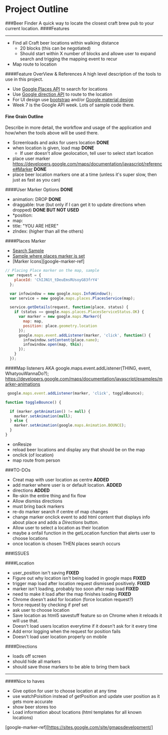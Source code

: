 Project Outline
===============
###Beer Finder
A quick way to locate the closest craft brew pub to your current location.
####Features
___ 
- Find all Craft beer locations within walking distance
  - 20 blocks (this can be negotiated)
  - Should start within X number of blocks and allowe user to expand search and
  trigging the mapping event to recur
- Map route to location

####Feature OverView & References
A high level description of the tools to use in this project.
- Use [Google Places API][1] to search for locations
- Use [Google direction API][2] to route to the location
- For UI design use [bootstrap][3] and/or [Google material design][4] 
- Week 7 is the Google API week.  Lots of sample code there.

#### Fine Grain Outline
Describe in more detail, the workflow and usage of the application and how/when
the tools above will be used there.
- Screenloads and asks for users location                                   **DONE**
- when location is given, load map                                          **DONE**
  - If user doesn't allow geolocation, tell user to select start location
- place user marker https://developers.google.com/maps/documentation/javascript/reference#Marker    **DONE**
- place beer location markers one at a time (unless it's super slow, then just
as fast as you can)

####User Marker Options **DONE**
- animation: DROP **DONE**
- draggable: true (but only if I can get it to update directions when dropped) **DONE BUT NOT USED**
- \*position:
- map:
- title: "YOU ARE HERE"
- zIndex: (higher than all the others)

####Places Marker
- [Search Sample][plc-srch]
- [Sample where places marker is set][mark-place]
- [Marker Icons][google-marker-ref]
```Javascript
// Placing Place marker on the map, sample
 var request = {
    placeId: 'ChIJN1t_tDeuEmsRUsoyG83frY4'
  };

  var infowindow = new google.maps.InfoWindow();
  var service = new google.maps.places.PlacesService(map);

  service.getDetails(request, function(place, status) {
    if (status == google.maps.places.PlacesServiceStatus.OK) {
      var marker = new google.maps.Marker({
        map: map,
        position: place.geometry.location
      });
      google.maps.event.addListener(marker, 'click', function() {
        infowindow.setContent(place.name);
        infowindow.open(map, this);
      });
    }
  });
```


####Map listeners
  AKA   google.maps.event.addListener(THING, event, WhatyouWannaDo?);
  https://developers.google.com/maps/documentation/javascript/examples/marker-animations
```javascript
 google.maps.event.addListener(marker, 'click', toggleBounce);

function toggleBounce() {

  if (marker.getAnimation() != null) {
    marker.setAnimation(null);
  } else {
    marker.setAnimation(google.maps.Animation.BOUNCE);
  }
}
```
- onResize
 - reload beer locations and display any that should be on the map
- onclick (of location)
 -  map route from person

###TO-DOs

- Creat map with user location as centre                        **ADDED**
- add marker where user is or default location.                 **ADDED**
- directions                                                    **ADDED**
- Re-skin the entire thing and fix flow
- Allow dismiss directions
 - must bring back markers
- re-do marker search if centre of map changes
- change marker onclick event to add html content that displays info about place and adds a *Directions* button.
- Allow user to select a location as their location
 - maybe a onfail function in the getLocation function that alerts user to choose locations
 - once location is chosen THEN places search occurs

###ISSUES

####Location

- user_position isn't saving                                    **FIXED**
- Figure out why location isn't being loaded in google maps     **FIXED**
- trigger map load after location request dismissed positively. **FIXED**
 - marker isn't loading, probably too soon after map load       **FIXED**
  - need to make it load after the map finishes loading          **FIXED**
- Chrome doesn't askd for location (force location request?)
 - force request by checking if pref set
 - ask user to choose location
 - Save location as html5 savestuff feature so on Chrome when it reloads it will use that.
- Doesn't load users location everytime if it doesn't ask for it every time 
 - Add error logging when the request for position fails
 - Doesn't load user location properly on mobile
 
####Directions

- loads off screen
- should hide all markers
 - should save those markers to be able to bring them back

---

####Nice to haves
- Give option for user to choose location at any time
- use watchPoisition instead of getPosition and update user position as it gets more accurate
- show beer stores too
- Load information about locations (html templates for all known locations)

[1]:https://developers.google.com/places/documentation/
[2]:https://developers.google.com/maps/documentation/directions/
[3]:http://getbootstrap.com/customize/
[4]:http://www.google.com/design/spec/material-design/introduction.html#
[plc-srch]:https://developers.google.com/maps/documentation/javascript/examples/place-search
[mark-place]:https://developers.google.com/maps/documentation/javascript/examples/place-details
[google-marker-ref][https://sites.google.com/site/gmapsdevelopment/]